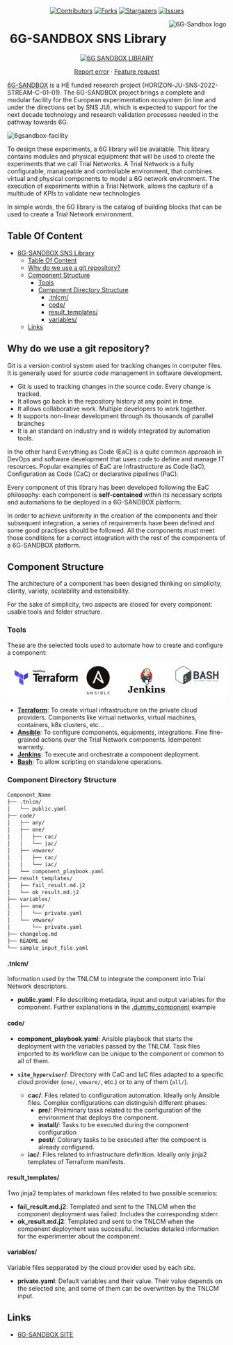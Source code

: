 <div align="center">

  [![Contributors][contributors-shield]][contributors-url]
  [![Forks][forks-shield]][forks-url]
  [![Stargazers][stars-shield]][stars-url]
  [![Issues][issues-shield]][issues-url]

<a href="https://6g-sandbox.eu/">
    <img src="https://6g-sandbox.eu/wp-content/uploads/2023/01/6g-sandbox-logo-2-300x138.jpg" alt="6G-Sandbox logo" title="6G-Sandbox" align="right" height="60" />
</a>

# 6G-SANDBOX SNS Library
  [![6G SANDBOX LIBRARY][6glibrary-badge]][6glibrary-url]

  [Report error](https://github.com/6G-SANDBOX/6G-Library/issues/new?assignees=&labels=&projects=&template=bug_report.md) · [Feature request](https://github.com/6G-SANDBOX/6G-Library/issues/new?assignees=&labels=&projects=&template=feature_request.md)
</div>

[6G-SANDBOX](https://6g-sandbox.eu/) is a HE funded research project (HORIZON-JU-SNS-2022-STREAM-C-01-01). The 6G-SANDBOX project brings a complete and modular facility for the European experimentation ecosystem (in line and under the directions set by SNS JU), which is expected to support for the next decade technology and research validation processes needed in the pathway towards 6G.

![6gsandbox-facility](https://6g-sandbox.eu/wp-content/uploads/2024/01/UPDATED-ARCHITECTURE-FIGURE-2024-1030x885.png)

To design these experiments, a 6G library will be available. This library contains modules and physical equipment that will be used to create the experiments that we call Trial Networks.
A Trial Network is a fully configurable, manageable and controllable environment, that combines virtual and physical components to model a 6G network environment.
The execution of experiments within a Trial Network, allows the capture of a multitude of KPIs to validate new technologies

In simple words, the 6G library is the catalog of building blocks that can be used to create a Trial Network environment.

## Table Of Content

- [6G-SANDBOX SNS Library](#6g-sandbox-sns-library)
  - [Table Of Content](#table-of-content)
  - [Why do we use a git repository?](#why-do-we-use-a-git-repository)
  - [Component Structure](#component-structure)
    - [Tools](#tools)
    - [Component Directory Structure](#component-directory-structure)
      - [.tnlcm/](#tnlcm)
      - [code/](#code)
      - [result\_templates/](#result_templates)
      - [variables/](#variables)
  - [Links](#links)

## Why do we use a git repository?

Git is a version control system used for tracking changes in computer files. It is generally used for source code management in software development.

+ Git is used to tracking changes in the source code. Every change is tracked.
+ It allows go back in the repository history at any point in time.
+ It allows collaborative work. Multiple developers to work together.
+ It supports non-linear development through its thousands of parallel branches
+ It is an standard on industry and is widely integrated by automation tools.

In the other hand Everything as Code (EaC) is a quite common approach in DevOps and software development that uses code to define and manage IT resources. Popular examples of EaC are Infrastructure as Code (IaC), Configuration as Code (CaC) or declarative pipelines (PaC).

Every component of this library has been developed following the EaC philosophy: each component is **self-contained** within its necessary scripts and automations to be deployed in a 6G-SANDBOX platform. 

In order to achieve uniformity in the creation of the components and their subsequent integration, a series of requirements have been defined and some good practises should be followed. All the components must meet those conditions for a correct integration with the rest of the components of a 6G-SANDBOX platform.

## Component Structure

The architecture of a component has been designed thinking on simplicity, clarity, variety, scalability and extensibility. 

For the sake of simplicity, two aspects are closed for every component: usable tools and folder structure.

### Tools

These are the selected tools used to automate how to create and configure a component:

<img width="800" alt="component_structure" src="https://raw.githubusercontent.com/6G-SANDBOX/6G-Library/assets/images/tools_logo.png">

+ **[Terraform](https://www.terraform.io/)**: To create virtual infrastructure on the private cloud providers. Components like virtual networks, virtual machines, containers, k8s clusters, etc...
+ **[Ansible](https://www.ansible.com/)**: To configure components, equipments, integrations. Fine fine-grained actions over the Trial Network components. Idempotent warranty.
+ **[Jenkins](https://www.jenkins.io/)**: To execute and orchestrate a component deployment.
+ **[Bash](https://www.gnu.org/software/bash/)**: To allow scripting on standalone operations.

### Component Directory Structure
```
Component_Name
├── .tnlcm/
│   └── public.yaml
├── code/
│   ├── any/
│   ├── one/
│   │   ├── cac/
│   │   └── iac/
│   ├── vmware/
│   │   ├── cac/
│   │   └── iac/
│   └── component_playbook.yaml
├── result_templates/
│   ├── fail_result.md.j2
│   └── ok_result.md.j2
├── variables/
│   ├── one/
│   │   └── private.yaml
│   └── vmware/
│       └── private.yaml
├── changelog.md
├── README.md
└── sample_input_file.yaml
```

#### .tnlcm/

Information used by the TNLCM to integrate the component into Trial Network descriptors.
+ **public.yaml**: File describing metadata, input and output variables for the component. Further explanations in the [.dummy_component](https://github.com/6G-SANDBOX/6G-Library/blob/main/.dummy_component/.tnlcm/public.yaml) example


#### code/

+ **component_playbook.yaml**: Ansible playbook that starts the deployment with the variables passed by the TNLCM. Task files imported to its workflow can be unique to the component or common to all of them.

+ **`site_hypervisor`/**: Directory with CaC and IaC files adapted to a specific cloud provider (`one/`, `vmware/`, etc.) or to any of them (`all/`).

    + **cac/**: Files related to configuration automation. Ideally only Ansible files. Complex configurations can distinguish different phases:
        + **pre/**: Preliminary tasks related to the configuration of the environment that deploys the component.
        + **install/**: Tasks to be executed during the component configuration
        + **post/**: Colorary tasks to be executed after the compoent is already configured.
    + **iac/**: Files related to infrastructure definition. Ideally only jinja2 templates of Terraform manifests. 

#### result_templates/

Two jinja2 templates of markdown files related to two possible scenarios:
- **fail_result.md.j2**: Templated and sent to the TNLCM when the component deployment was failed. Includes the corresponding stderr.
- **ok_result.md.j2**: Templated and sent to the TNLCM when the component deployment was successful. Includes detailed information for the experimenter about the component.

#### variables/

Variable files sepparated by the cloud provider used by each site.

+ **private.yaml**: Default variables and their value. Their value depends on the selected site, and some of them can be overwritten by the TNLCM input.

## Links

* [6G-SANDBOX SITE](https://6g-sandbox.eu/)


<!-- Urls, Shields and Badges -->
[contributors-shield]: https://img.shields.io/github/contributors/6G-SANDBOX/6G-Library.svg?style=for-the-badge
[contributors-url]: https://github.com/6G-SANDBOX/6G-Library/graphs/contributors
[forks-shield]: https://img.shields.io/github/forks/6G-SANDBOX/6G-Library.svg?style=for-the-badge
[forks-url]: https://github.com/6G-SANDBOX/6G-Library/network/members
[stars-shield]: https://img.shields.io/github/stars/6G-SANDBOX/6G-Library.svg?style=for-the-badge
[stars-url]: https://github.com/6G-SANDBOX/6G-Library/stargazers
[issues-shield]: https://img.shields.io/github/issues/6G-SANDBOX/6G-Library.svg?style=for-the-badge
[issues-url]: https://github.com/6G-SANDBOX/6G-Library/issues

[6glibrary-badge]: https://img.shields.io/badge/6G--Library-v0.3.0-blue
[6glibrary-url]: https://github.com/6G-SANDBOX/6G-Library/releases/tag/v0.3.0
